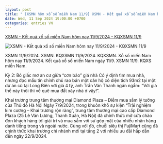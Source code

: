 ```yaml
---
layout: post
title: " [XSMN hôm xổ số miền Nam 11/9] XSMN - Kết quả xổ số miền Nam hôm nay 11/9/2024 - KQXSMN 11/9"
date: Wed, 11 Sep 2024 19:00:00 +0700
categories: entries VN
---
```

[XSMN - Kết quả xổ số miền Nam hôm nay 11/9/2024 - KQXSMN 11/9](https://phapluatxahoi.kinhtedothi.vn/xsmn-ket-qua-xo-so-mien-nam-hom-nay-1192024-kqxsmn-119-394438.html)

![XSMN - Kết quả xổ số miền Nam hôm nay 11/9/2024 - KQXSMN 11/9](https://phapluatxahoi.kinhtedothi.vn/stores/news_dataimages/2024/082024/25/13/in_social/ae197934a409099f35751ddcf1c0fdfb.png?randTime=1726137527)

XSMN 11/9/2024. XSMN. KQXSMN 11/9/2024. KQXSMN. Xổ số miền Nam hôm nay 11/9/2024. Kết quả xổ số miền Nam ngày 11/9. XSMN 11/9. KQXS miền Nam.

Kỳ 2: Bỏ giấc mơ an cư giữa “cơn bão” giá nhà Có ý định tìm mua nhà, nhưng đọc mẩu tin chính chủ rao bán một căn hộ có diện tích 93m2 tại một dự án cũ tại Long Biên với giá 4 tỷ, anh Trần Văn Thanh ngán ngẩm: “Với giá thế này thôi thì về quê mua đất xây nhà ở vậy!”.

Khai trương trung tâm thương mại Diamond Plaza – Điểm mua sắm lý tưởng của Thủ đô Hà Nội Ngày 7/9/2024, trong khuôn khổ sự kiện “Trải nghiệm kim cương – Khai trương rộn ràng”, trung tâm thương mại cao cấp Diamond Plaza (25 Lê Văn Lương, Thanh Xuân, Hà Nội) đã chính thức mở cửa chào đón khách hàng tới giải trí và mua sắm với sự góp mặt của nhiều nhãn hàng danh tiếng trong và ngoài nước. Cùng với đó, chuỗi siêu thị FujiMart cũng đã chính thức khai trương chi nhánh mới tại tầng 2 với nhiều ưu đãi hấp dẫn đến ngày 22/9/2024.

